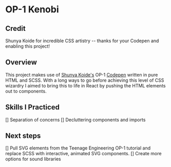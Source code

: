 # OP-1 Kenobi

## Credit
Shunya Koide for incredible CSS artistry -- thanks for your Codepen and enabling this project!

## Overview
This project makes use of [Shunya Koide's](https://codepen.io/shunyadezain) OP-1 [Codepen](https://codepen.io/shunyadezain/pen/QWyVwep) written in pure HTML and SCSS. With a long ways to go before achieving this level of CSS wizardry I aimed to bring this to life in React by pushing the HTML elements out to components.

## Skills I Practiced
[] Separation of concerns
[] Decluttering components and imports

## Next steps
[] Pull SVG elements from the Teenage Engineering OP-1 tutorial and replace SCSS with interactive, animated SVG components.
[] Create more options for sound libraries